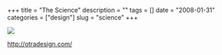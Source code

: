 +++
title = "The Science"
description = ""
tags = []
date = "2008-01-31"
categories = ["design"]
slug = "science"
+++


 

  <div id="screens-thumbs" class="clearfix">
    <div class="txt-center" id="design-submission"><a href="http://otradesign.com/"><img id='bluga-thumbnail-1014' class='bluga-thumbnail large' src='//konigi.com/media/bluga/
wt47f281b670866.jpg'/></a></div>  
  </div>   
<p><a href="http://otradesign.com/">http://otradesign.com/</a></p>




